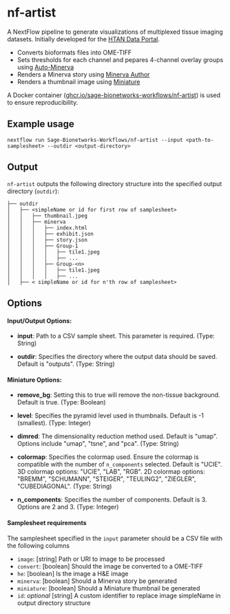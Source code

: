 # nf-artist

A NextFlow pipeline to generate visualizations of multiplexed tissue imaging datasets. Initially developed for the [HTAN Data Portal](data.humantumoratlas.org).

- Converts bioformats files into OME-TIFF
- Sets thresholds for each channel and pepares 4-channel overlay groups using [Auto-Minerva](https://github.com/jmuhlich/auto-minerva)
- Renders a Minerva story using [Minerva Author](https://github.com/labsyspharm/minerva-author)
- Renders a thumbnail image using [Miniature](https://github.com/adamjtaylor/miniature)

A Docker container ([ghcr.io/sage-bionetworks-workflows/nf-artist](https://github.com/sage-bionetworks-workflows/nf-artist/pkgs/container/nf-artist)) is used to ensure reproducibility.

## Example usage

```
nextflow run Sage-Bionetworks-Workflows/nf-artist --input <path-to-samplesheet> --outdir <output-directory>
```


## Output

`nf-artist` outputs the following directory structure into the specified output directory (`outdir`):

```
├── outdir
│   ├── <simpleName or id for first row of samplesheet>
│   │   ├── thumbnail.jpeg
│   │   ├── minerva
│   │   │   ├── index.html
│   │   │   ├── exhibit.json
│   │   │   ├── story.json
│   │   │   ├── Group-1
│   │   │   │   ├── tile1.jpeg
│   │   │   │   ├── ...
│   │   │   ├── Group-<n>
│   │   │   │   ├── tile1.jpeg
│   │   │   │   ├── ...
│   ├── < simpleName or id for n'th row of samplesheet>
```

## Options

#### Input/Output Options:

* **input**: Path to a CSV sample sheet. This parameter is required. (Type: String)

* **outdir**: Specifies the directory where the output data should be saved. Default is "outputs". (Type: String)

#### Miniature Options:

* **remove_bg**: Setting this to true will remove the non-tissue background. Default is true. (Type: Boolean)

* **level**: Specifies the pyramid level used in thumbnails. Default is -1 (smallest). (Type: Integer)

* **dimred**: The dimensionality reduction method used. Default is "umap". Options include "umap", "tsne", and "pca". (Type: String)

* **colormap**: Specifies the colormap used. Ensure the colormap is compatible with the number of `n_components` selected. Default is "UCIE". 3D colormap options: "UCIE", "LAB", "RGB". 2D colormap options: "BREMM", "SCHUMANN", "STEIGER", "TEULING2", "ZIEGLER", "CUBEDIAGONAL". (Type: String)

* **n_components**: Specifies the number of components. Default is 3. Options are 2 and 3. (Type: Integer)

#### Samplesheet requirements

The samplesheet specified in the `input` parameter should be a CSV file with the following columns

- `image`: [string] Path or URI to image to be processed
- `convert`: [boolean] Should the image be converted to a OME-TIFF
- `he`: [boolean] Is the image a H&E image
- `minerva`: [boolean] Should a Minerva story be generated
- `miniature`: [boolean] Should a Miniature thumbnail be generated
- `id`: *optional* [string] A custom identifier to replace image simpleName in output directory structure 

